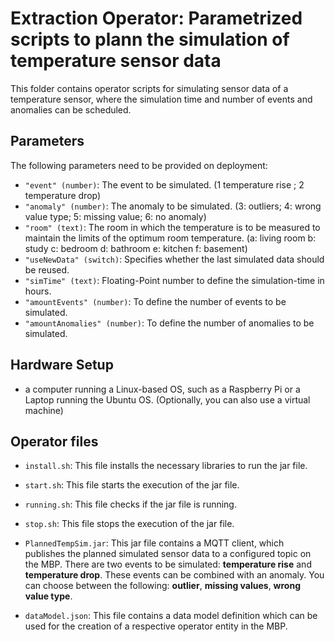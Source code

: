 # Extraction Operator: Parametrized scripts to plann the simulation of temperature sensor data

This folder contains operator scripts for simulating sensor data of a temperature sensor, where the simulation time and number of events and anomalies can be scheduled. 

## Parameters

The following parameters need to be provided on deployment:

 - `"event" (number)`: The event to be simulated. (1 temperature rise ; 2 temperature drop)
- `"anomaly" (number)`: The anomaly to be simulated. (3: outliers; 4: wrong value type; 5: missing value; 6: no anomaly)
- `"room" (text)`: The room in which the temperature is to be measured to maintain the limits of the optimum room temperature. (a: living room b: study c: bedroom d: bathroom e: kitchen f: basement)
- `"useNewData" (switch)`: Specifies whether the last simulated data should be reused. 
- `"simTime" (text)`: Floating-Point number to define the simulation-time in hours. 
- `"amountEvents" (number)`: To define the number of events to be simulated.
- `"amountAnomalies" (number)`:  To define the number of anomalies to be simulated.

## Hardware Setup 


 - a computer running a Linux-based OS, such as a Raspberry Pi or a Laptop running the Ubuntu OS. (Optionally, you can also use a virtual machine)

## Operator files 

 - `install.sh`: This file installs the necessary libraries to run the jar file.
 
 - `start.sh`: This file starts the execution of the jar file.
 
 - `running.sh`: This file checks if the jar file is running.
  
 - `stop.sh`: This file stops the execution of the jar file.
 
 - `PlannedTempSim.jar`: This jar file contains a MQTT client, which publishes the planned simulated sensor data to a configured topic on the MBP. There are two events to be simulated: **temperature rise** and **temperature drop**. These events can be combined with an anomaly. You can choose between the following: **outlier**, **missing values**, **wrong value type**. 

 - `dataModel.json`: This file contains a data model definition which can be used for the creation of a respective operator entity in the MBP.